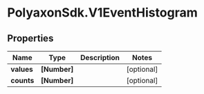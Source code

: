 # PolyaxonSdk.V1EventHistogram

## Properties

Name | Type | Description | Notes
------------ | ------------- | ------------- | -------------
**values** | **[Number]** |  | [optional] 
**counts** | **[Number]** |  | [optional] 


